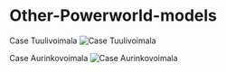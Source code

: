 # Other-Powerworld-models

Case Tuulivoimala
![Case Tuulivoimala](https://user-images.githubusercontent.com/130441872/231136493-f862378c-832f-4f33-9fa4-9b5ac30f280a.jpg)

Case Aurinkovoimala
![Case Aurinkovoimala](https://user-images.githubusercontent.com/130441872/231136539-e3bc3d97-70a5-4105-81d2-ffcb7c18d3ee.jpg)
